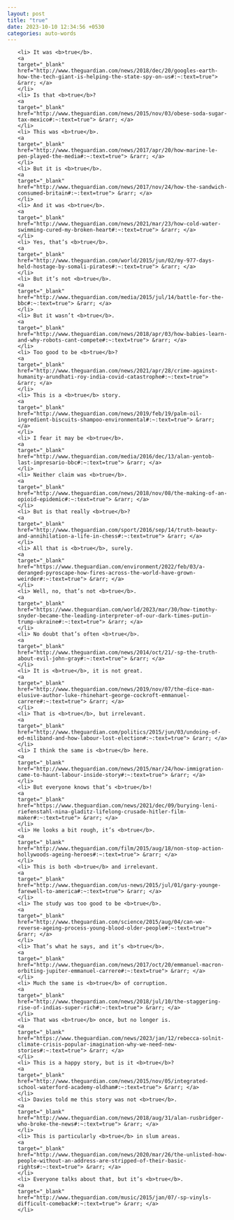 ```yaml
---
layout: post
title: "true"
date: 2023-10-10 12:34:56 +0530
categories: auto-words
---
```

<ol>

    <li> It was <b>true</b>.
    <a 
    target="_blank" 
    href="http://www.theguardian.com/news/2018/dec/20/googles-earth-how-the-tech-giant-is-helping-the-state-spy-on-us#:~:text=true"> &rarr; </a>
    </li>
    <li> Is that <b>true</b>?
    <a 
    target="_blank" 
    href="http://www.theguardian.com/news/2015/nov/03/obese-soda-sugar-tax-mexico#:~:text=true"> &rarr; </a>
    </li>
    <li> This was <b>true</b>.
    <a 
    target="_blank" 
    href="http://www.theguardian.com/news/2017/apr/20/how-marine-le-pen-played-the-media#:~:text=true"> &rarr; </a>
    </li>
    <li> But it is <b>true</b>.
    <a 
    target="_blank" 
    href="http://www.theguardian.com/news/2017/nov/24/how-the-sandwich-consumed-britain#:~:text=true"> &rarr; </a>
    </li>
    <li> And it was <b>true</b>.
    <a 
    target="_blank" 
    href="http://www.theguardian.com/news/2021/mar/23/how-cold-water-swimming-cured-my-broken-heart#:~:text=true"> &rarr; </a>
    </li>
    <li> Yes, that’s <b>true</b>.
    <a 
    target="_blank" 
    href="http://www.theguardian.com/world/2015/jun/02/my-977-days-held-hostage-by-somali-pirates#:~:text=true"> &rarr; </a>
    </li>
    <li> But it’s not <b>true</b>.
    <a 
    target="_blank" 
    href="http://www.theguardian.com/media/2015/jul/14/battle-for-the-bbc#:~:text=true"> &rarr; </a>
    </li>
    <li> But it wasn’t <b>true</b>.
    <a 
    target="_blank" 
    href="http://www.theguardian.com/news/2018/apr/03/how-babies-learn-and-why-robots-cant-compete#:~:text=true"> &rarr; </a>
    </li>
    <li> Too good to be <b>true</b>?
    <a 
    target="_blank" 
    href="http://www.theguardian.com/news/2021/apr/28/crime-against-humanity-arundhati-roy-india-covid-catastrophe#:~:text=true"> &rarr; </a>
    </li>
    <li> This is a <b>true</b> story.
    <a 
    target="_blank" 
    href="http://www.theguardian.com/news/2019/feb/19/palm-oil-ingredient-biscuits-shampoo-environmental#:~:text=true"> &rarr; </a>
    </li>
    <li> I fear it may be <b>true</b>.
    <a 
    target="_blank" 
    href="http://www.theguardian.com/media/2016/dec/13/alan-yentob-last-impresario-bbc#:~:text=true"> &rarr; </a>
    </li>
    <li> Neither claim was <b>true</b>.
    <a 
    target="_blank" 
    href="http://www.theguardian.com/news/2018/nov/08/the-making-of-an-opioid-epidemic#:~:text=true"> &rarr; </a>
    </li>
    <li> But is that really <b>true</b>?
    <a 
    target="_blank" 
    href="http://www.theguardian.com/sport/2016/sep/14/truth-beauty-and-annihilation-a-life-in-chess#:~:text=true"> &rarr; </a>
    </li>
    <li> All that is <b>true</b>, surely.
    <a 
    target="_blank" 
    href="https://www.theguardian.com/environment/2022/feb/03/a-deranged-pyroscape-how-fires-across-the-world-have-grown-weirder#:~:text=true"> &rarr; </a>
    </li>
    <li> Well, no, that’s not <b>true</b>.
    <a 
    target="_blank" 
    href="https://www.theguardian.com/world/2023/mar/30/how-timothy-snyder-became-the-leading-interpreter-of-our-dark-times-putin-trump-ukraine#:~:text=true"> &rarr; </a>
    </li>
    <li> No doubt that’s often <b>true</b>.
    <a 
    target="_blank" 
    href="http://www.theguardian.com/news/2014/oct/21/-sp-the-truth-about-evil-john-gray#:~:text=true"> &rarr; </a>
    </li>
    <li> It is <b>true</b>, it is not great.
    <a 
    target="_blank" 
    href="http://www.theguardian.com/news/2019/nov/07/the-dice-man-elusive-author-luke-rhinehart-george-cockroft-emmanuel-carrere#:~:text=true"> &rarr; </a>
    </li>
    <li> That is <b>true</b>, but irrelevant.
    <a 
    target="_blank" 
    href="http://www.theguardian.com/politics/2015/jun/03/undoing-of-ed-miliband-and-how-labour-lost-election#:~:text=true"> &rarr; </a>
    </li>
    <li> I think the same is <b>true</b> here.
    <a 
    target="_blank" 
    href="http://www.theguardian.com/news/2015/mar/24/how-immigration-came-to-haunt-labour-inside-story#:~:text=true"> &rarr; </a>
    </li>
    <li> But everyone knows that’s <b>true</b>!
    <a 
    target="_blank" 
    href="https://www.theguardian.com/news/2021/dec/09/burying-leni-riefenstahl-nina-gladitz-lifelong-crusade-hitler-film-maker#:~:text=true"> &rarr; </a>
    </li>
    <li> He looks a bit rough, it’s <b>true</b>.
    <a 
    target="_blank" 
    href="http://www.theguardian.com/film/2015/aug/18/non-stop-action-hollywoods-ageing-heroes#:~:text=true"> &rarr; </a>
    </li>
    <li> This is both <b>true</b> and irrelevant.
    <a 
    target="_blank" 
    href="http://www.theguardian.com/us-news/2015/jul/01/gary-younge-farewell-to-america#:~:text=true"> &rarr; </a>
    </li>
    <li> The study was too good to be <b>true</b>.
    <a 
    target="_blank" 
    href="http://www.theguardian.com/science/2015/aug/04/can-we-reverse-ageing-process-young-blood-older-people#:~:text=true"> &rarr; </a>
    </li>
    <li> That’s what he says, and it’s <b>true</b>.
    <a 
    target="_blank" 
    href="http://www.theguardian.com/news/2017/oct/20/emmanuel-macron-orbiting-jupiter-emmanuel-carrere#:~:text=true"> &rarr; </a>
    </li>
    <li> Much the same is <b>true</b> of corruption.
    <a 
    target="_blank" 
    href="http://www.theguardian.com/news/2018/jul/10/the-staggering-rise-of-indias-super-rich#:~:text=true"> &rarr; </a>
    </li>
    <li> That was <b>true</b> once, but no longer is.
    <a 
    target="_blank" 
    href="https://www.theguardian.com/news/2023/jan/12/rebecca-solnit-climate-crisis-popular-imagination-why-we-need-new-stories#:~:text=true"> &rarr; </a>
    </li>
    <li> This is a happy story, but is it <b>true</b>?
    <a 
    target="_blank" 
    href="http://www.theguardian.com/news/2015/nov/05/integrated-school-waterford-academy-oldham#:~:text=true"> &rarr; </a>
    </li>
    <li> Davies told me this story was not <b>true</b>.
    <a 
    target="_blank" 
    href="http://www.theguardian.com/news/2018/aug/31/alan-rusbridger-who-broke-the-news#:~:text=true"> &rarr; </a>
    </li>
    <li> This is particularly <b>true</b> in slum areas.
    <a 
    target="_blank" 
    href="http://www.theguardian.com/news/2020/mar/26/the-unlisted-how-people-without-an-address-are-stripped-of-their-basic-rights#:~:text=true"> &rarr; </a>
    </li>
    <li> Everyone talks about that, but it’s <b>true</b>.
    <a 
    target="_blank" 
    href="http://www.theguardian.com/music/2015/jan/07/-sp-vinyls-difficult-comeback#:~:text=true"> &rarr; </a>
    </li>